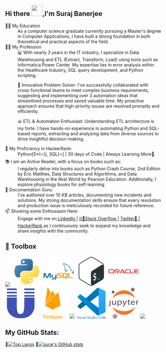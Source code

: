 ## Hi there <img src="https://raw.githubusercontent.com/MartinHeinz/MartinHeinz/master/wave.gif" width="35px" height="35px">,I'm Suraj Banerjee

<dl><dt> 👨‍🎓 My Education </dt> <dd> As a computer science graduate currently pursuing a Master's degree in Computer Applications, I have built a strong foundation in both theoretical and practical aspects of the field.</dd>
<dt> 👨‍💻 My Profession </dt> <dd> 💻 With nearly 3 years in the IT industry, I specialize in Data Warehousing and ETL (Extract, Transform, Load) using tools such as Informatica Power Center. My expertise lies in error analysis within the Healthcare Industry, SQL query development, and Python scripting.

 🚀 Innovative Problem Solver:
I've successfully collaborated with cross-functional teams to meet complex business requirements, suggesting and implementing over 3 automation ideas that streamlined processes and saved valuable time. My proactive approach ensures that high-priority issues are resolved promptly and efficiently.

📊 ETL & Automation Enthusiast:
Understanding ETL architecture is my forte. I have hands-on experience in automating Python and SQL-based reports, extracting and analyzing data from diverse sources to drive insightful decision-making.<dd>
<dt>🌱 My Proficiency in HackerRank:</dt> <dd>Python[5*(⭐)], SQL[⭐] | 30 days of Code | Always Learning More🛒.</dd>
<dt>📚 I am an Active Reader, with a focus on books such as: </dt>
<dd> I regularly delve into books such as Python Crash Course, 2nd Edition by Eric Matthes, Data Structures and Algorithms, and Data Warehousing in the Real World by Pearson Education. Additionally, I explore physiology books for self-learning.</dd>
<dt>📒 Documentation Guru:</dt>
<dd>I've authored over 10 KB articles, documenting new incidents and solutions. My strong documentation skills ensure that every resolution and production issue is meticulously recorded for future reference.</dd>
<dt> 📫 Showing some Enthusiasm Here:</dt> <dd>Engage with me on<a href="https://www.linkedin.com/in/suraj-banerjee-8ab02210b/"> LinkedIn </a>  |  <a href="https://stackoverflow.com/users/12947226/suraj-0o0"> ⛓🧱Stack Overflow </a>  |  <a href="https://twitter.com/Suraj_1m"> Twitter🐤 </a> | <a href="https://www.hackerrank.com/surajbanerjee?hr_r=1"> HackerRank </a> as I continuously seek to expand my knowledge and share insights with the community. </dd> </dl>

 ## 🧧 Toolbox 
 
<img src="https://www.vectorlogo.zone/logos/informatica/informatica-icon.svg" width="100px"> <img src="https://github.com/devicons/devicon/blob/2ae2a900d2f041da66e950e4d48052658d850630/icons/python/python-original.svg" width="100px" >  <img src="https://github.com/devicons/devicon/blob/2ae2a900d2f041da66e950e4d48052658d850630/icons/mysql/mysql-original-wordmark.svg" width="100px" > <img src="https://github.com/devicons/devicon/blob/2ae2a900d2f041da66e950e4d48052658d850630/icons/bash/bash-original.svg" width="100px" > <img src="https://github.com/devicons/devicon/blob/2ae2a900d2f041da66e950e4d48052658d850630/icons/oracle/oracle-original.svg" width="100px">
<img src="https://github.com/devicons/devicon/blob/2ae2a900d2f041da66e950e4d48052658d850630/icons/unix/unix-original.svg" width="100px">
<img src="https://github.com/devicons/devicon/blob/master/icons/firebase/firebase-plain-wordmark.svg" width="100px"> <img src="https://raw.githubusercontent.com/jmnote/z-icons/master/svg/git.svg" width="100px"> <img src="https://github.com/devicons/devicon/blob/1119b9f84c0290e0f0b38982099a2bd027a48bf1/icons/vscode/vscode-original-wordmark.svg" width="100px"> <img src="https://github.com/devicons/devicon/blob/2ae2a900d2f041da66e950e4d48052658d850630/icons/jupyter/jupyter-original-wordmark.svg" width="100px">
<img src="https://upload.wikimedia.org/wikipedia/commons/7/7e/Spyder_logo.svg" width="200px">

## My GitHub Stats:

🔐[![Top Langs](https://github-readme-stats.vercel.app/api/top-langs/?username=surajbanerjee&show_icons=true&theme=radical)](https://github.com/surajbanerjee/github-readme-stats)
🔐[![suraj's GitHub stats](https://github-readme-stats.vercel.app/api?username=surajbanerjee&show_icons=true&theme=radical)](https://github.com/surajbanerjee/github-readme-stats)
